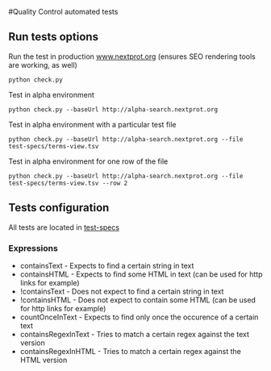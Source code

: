 #Quality Control automated tests

## Run tests options

Run the test in production www.nextprot.org (ensures SEO rendering tools are working, as well)
```shell
python check.py 
```
Test in alpha environment
```shell
python check.py --baseUrl http://alpha-search.nextprot.org
```

Test in alpha environment with a particular test file
```shell
python check.py --baseUrl http://alpha-search.nextprot.org --file test-specs/terms-view.tsv
```

Test in alpha environment for one row of the file
```shell
python check.py --baseUrl http://alpha-search.nextprot.org --file test-specs/terms-view.tsv --row 2
```

## Tests configuration

All tests are located in [test-specs](/test-specs)

### Expressions

* containsText - Expects to find a certain string in text
* containsHTML - Expects to find some HTML in text (can be used for http links for example)
* !containsText - Does not expect to find a certain string in text 
* !containsHTML -  Does not expect to contain some HTML (can be used for http links for example)
* countOnceInText - Expects to find only once the occurence of a certain text
* containsRegexInText - Tries to match a certain regex against the text version 
* containsRegexInHTML  - Tries to match a certain regex against the HTML version